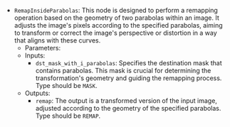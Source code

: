 - `RemapInsideParabolas`: This node is designed to perform a remapping operation based on the geometry of two parabolas within an image. It adjusts the image's pixels according to the specified parabolas, aiming to transform or correct the image's perspective or distortion in a way that aligns with these curves.
    - Parameters:
    - Inputs:
        - `dst_mask_with_i_parabolas`: Specifies the destination mask that contains parabolas. This mask is crucial for determining the transformation's geometry and guiding the remapping process. Type should be `MASK`.
    - Outputs:
        - `remap`: The output is a transformed version of the input image, adjusted according to the geometry of the specified parabolas. Type should be `REMAP`.
